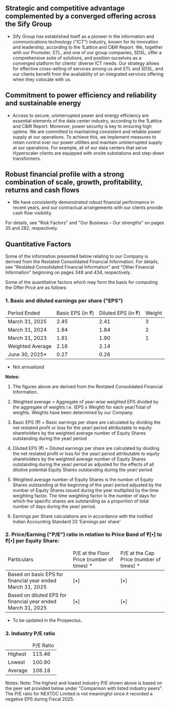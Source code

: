 ## Strategic and competitive advantage complemented by a converged offering across the Sify Group

* Sify Group has established itself as a pioneer in the information and communications technology ("ICT") industry, known for its innovation and leadership, according to the 1Lattice and C&W Report. We, together with our Promoter, STL, and one of our group companies, SDSL, offer a comprehensive suite of solutions, and position ourselves as a converged platform for clients' diverse ICT needs. Our strategy allows for effective cross-selling of services among us and STL and SDSL, and our clients benefit from the availability of an integrated services offering when they colocate with us.

## Commitment to power efficiency and reliability and sustainable energy

* Access to secure, uninterrupted power and energy efficiency are essential elements of the data center industry, according to the 1Lattice and C&W Report. Moreover, power security is key to ensuring high uptime. We are committed to maintaining consistent and reliable power supply at our operations. To achieve this, we implement measures to retain control over our power utilities and maintain uninterrupted supply at our operations. For example, all of our data centers that serve Hyperscaler clients are equipped with onsite substations and step-down transformers.

## Robust financial profile with a strong combination of scale, growth, profitability, returns and cash flows

* We have consistently demonstrated robust financial performance in recent years, and our contractual arrangements with our clients provide cash flow visibility.

For details, see "Risk Factors" and "Our Business – Our strengths" on pages 35 and 282, respectively.

## Quantitative Factors

Some of the information presented below relating to our Company is derived from the Restated Consolidated Financial Information. For details, see "Restated Consolidated Financial Information" and "Other Financial Information" beginning on pages 349 and 434, respectively.

Some of the quantitative factors which may form the basis for computing the Offer Price are as follows:

### 1. Basic and diluted earnings per share ("EPS")

<table><thead><tr><td>Period Ended</td><td>Basic EPS (in ₹)</td><td>Diluted EPS (in ₹)</td><td>Weight</td></tr></thead><tbody><tr><td>March 31, 2025</td><td>2.45</td><td>2.41</td><td>3</td></tr><tr><td>March 31, 2024</td><td>1.84</td><td>1.84</td><td>2</td></tr><tr><td>March 31, 2023</td><td>1.91</td><td>1.90</td><td>1</td></tr><tr><td>Weighted Average</td><td>2.16</td><td>2.14</td><td></td></tr><tr><td>June 30, 2025*</td><td>0.27</td><td>0.26</td><td></td></tr></tbody></table>

* Not annualized

**Notes:**

1. The figures above are derived from the Restated Consolidated Financial Information.

2. Weighted average = Aggregate of year-wise weighted EPS divided by the aggregate of weights i.e. (EPS x Weight) for each year/Total of weights. Weights have been determined by our Company.

3. Basic EPS (₹) = Basic earnings per share are calculated by dividing the net restated profit or loss for the year/ period attributable to equity shareholders by the weighted average number of Equity Shares outstanding during the year/ period

4. Diluted EPS (₹) = Diluted earnings per share are calculated by dividing the net restated profit or loss for the year/ period attributable to equity shareholders by the weighted average number of Equity Shares outstanding during the year/ period as adjusted for the effects of all dilutive potential Equity Shares outstanding during the year/ period

5. Weighted average number of Equity Shares is the number of Equity Shares outstanding at the beginning of the year/ period adjusted by the number of Equity Shares issued during the year multiplied by the time weighting factor. The time weighting factor is the number of days for which the specific shares are outstanding as a proportion of total number of days during the year/ period.

6. Earnings per Share calculations are in accordance with the notified Indian Accounting Standard 33 'Earnings per share'

### 2. Price/Earning ("P/E") ratio in relation to Price Band of ₹[•] to ₹[•] per Equity Share:

<table><thead><tr><td>Particulars</td><td>P/E at the Floor Price (number of times) *</td><td>P/E at the Cap Price (number of times) *</td></tr></thead><tbody><tr><td>Based on basic EPS for financial year ended March 31, 2025</td><td>[•]</td><td>[•]</td></tr><tr><td>Based on diluted EPS for financial year ended March 31, 2025</td><td>[•]</td><td>[•]</td></tr></tbody></table>

* To be updated in the Prospectus.

### 3. Industry P/E ratio

<table><thead><tr><td></td><td>P/E Ratio</td></tr></thead><tbody><tr><td>Highest</td><td>115.46</td></tr><tr><td>Lowest</td><td>100.90</td></tr><tr><td>Average</td><td>108.18</td></tr></tbody></table>

Notes: Note: The highest and lowest industry P/E shown above is based on the peer set provided below under "Comparison with listed industry peers". The P/E ratio for NEXTDC Limited is not meaningful since it recorded a negative EPS during Fiscal 2025.